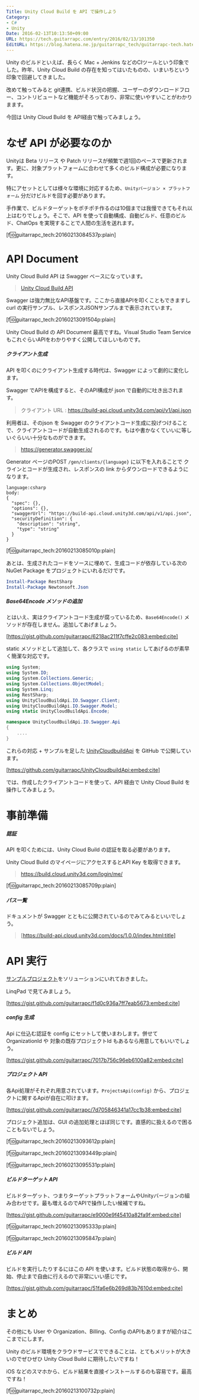 ```yaml
---
Title: Unity Cloud Build を API で操作しよう
Category:
- C#
- Unity
Date: 2016-02-13T10:13:50+09:00
URL: https://tech.guitarrapc.com/entry/2016/02/13/101350
EditURL: https://blog.hatena.ne.jp/guitarrapc_tech/guitarrapc-tech.hatenablog.com/atom/entry/10328537792363115275
---
```


Unity のビルドといえば、長らく Mac + Jenkins などのCIツールという印象でした。昨年、Unity Cloud Build の存在を知ってはいたものの、いまいちという印象で回避してきました。

改めて触ってみると git連携、ビルド状況の把握、ユーザーのダウンロードフロー、コントリビュートなど機能がそろっており、非常に使いやすいことがわかりまます。

今回は Unity Cloud Build を API経由で触ってみましょう。


# なぜ API が必要なのか

Unityは Beta リリース や Patch リリースが頻繁で週1回のペースで更新されます。更に、対象プラットフォームに合わせて多くのビルド構成が必要になります。

特にアセットとしては様々な環境に対応するため、```Unityバージョン × プラットフォーム``` 分だけビルドを回す必要があります。

手作業で、ビルドターゲットをポチポチ作るのは10個までは我慢できてもそれ以上はむりでしょう。そこで、API を使って自動構成、自動ビルド、任意のビルド、ChatOps を実現することで人間の生活を送れます。

[f:id:guitarrapc_tech:20160213084537p:plain]

# API Document

Unity Cloud Build API は Swagger ベースになっています。

> [Unity Cloud Build API](https://build-api.cloud.unity3d.com/docs/1.0.0/index.html)

Swagger は強力無比なAPI基盤です。ここから直接APIを叩くこともできますし curl の実行サンプル、レスポンスJSONサンプルまで表示されています。

[f:id:guitarrapc_tech:20160213091504p:plain]

Unity Cloud Build の API Document 最高ですね。Visual Studio Team Service もこれぐらいAPIをわかりやすく公開してほしいものです。

##### クライアント生成

API を叩くのにクライアント生成する時代は、Swagger によって劇的に変化します。

Swagger でAPIを構成すると、そのAPI構成が json で自動的に吐き出されます。

> クライアント URL : https://build-api.cloud.unity3d.com/api/v1/api.json

利用者は、そのjson を Swagger のクライアントコード生成に投げつけることで、クライアントコードが自動生成されるのです。もはや書かなくていいに等しいぐらいい十分なものができます。

> https://generator.swagger.io/

Generator ページのPOST ```/gen/clients/{language}``` に以下を入れることで クラインとコードが生成され、レスポンスの link からダウンロードできるようになります。

```
language:csharp
body:
{
  "spec": {},
  "options": {},
  "swaggerUrl": "https://build-api.cloud.unity3d.com/api/v1/api.json",
  "securityDefinition": {
    "description": "string",
    "type": "string"
  }
}
```

[f:id:guitarrapc_tech:20160213085010p:plain]

あとは、生成されたコードをソースに埋めて、生成コードが依存している次の NuGet Package をプロジェクトにいれるだけです。

```ps1
Install-Package RestSharp
Install-Package Newtonsoft.Json
```

##### Base64Encode メソッドの追加

とはいえ、実はクライアントコード生成が腐っているため、```Base64Encode()``` メソッドが存在しません。追加してあげましょう。

[https://gist.github.com/guitarrapc/6218ac211f7cffe2c083:embed:cite]

static メソッドとして追加して、各クラスで ```using static``` してあげるのが素早く簡潔な対応です。

```cs
using System;
using System.IO;
using System.Collections.Generic;
using System.Collections.ObjectModel;
using System.Linq;
using RestSharp;
using UnityCloudBuildApi.IO.Swagger.Client;
using UnityCloudBuildApi.IO.Swagger.Model;
using static UnityCloudBuildApi.Encode;

namespace UnityCloudBuildApi.IO.Swagger.Api
{
    ....
}
```

これらの対応 + サンプルを足した [UnityCloudbuildApi](https://github.com/guitarrapc/UnityCloudbuildApi) を GitHub で公開しています。

[https://github.com/guitarrapc/UnityCloudbuildApi:embed:cite]

では、作成したクライアントコードを使って、API 経由で Unity Cloud Build を操作してみましょう。

# 事前準備

##### 認証

API を叩くためには、Unity Cloud Build の認証を取る必要があります。

Unity Cloud Build のマイページにアクセスするとAPI Key を取得できます。

> https://build.cloud.unity3d.com/login/me/

[f:id:guitarrapc_tech:20160213085709p:plain]

##### パス一覧

ドキュメントが Swagger とともに公開されているのでみてみるといいでしょう。

> [https://build-api.cloud.unity3d.com/docs/1.0.0/index.html:title]

# API 実行

[サンプルプロジェクト](https://github.com/guitarrapc/UnityCloudbuildApi/blob/master/Sample/Program.cs)をソリューションにいれておきました。

LinqPad で見てみましょう。

[https://gist.github.com/guitarrapc/f1d0c936a7ff7eab5673:embed:cite]

##### config 生成

Api に仕込む認証を config にセットして使いまわします。併せて OrganizationId や 対象の既存プロジェクトId もあるなら用意してもいいでしょう。


[https://gist.github.com/guitarrapc/7017b756c96eb6100a82:embed:cite]


##### プロジェクト API

各Api処理がそれぞれ用意されています。```ProjectsApi(config)``` から、プロジェクトに関するApiが自在に叩けます。

[https://gist.github.com/guitarrapc/7d705846341a17cc1b38:embed:cite]

プロジェクト追加は、GUI の追加処理とほぼ同じです。直感的に扱えるので困ることもないでしょう。

[f:id:guitarrapc_tech:20160213093612p:plain]

[f:id:guitarrapc_tech:20160213093449p:plain]

[f:id:guitarrapc_tech:20160213095531p:plain]

##### ビルドターゲット API

ビルドターゲット、つまりターゲットプラットフォームやUnityバージョンの組み合わせです。最も増えるのでAPIで操作したい候補ですね。

[https://gist.github.com/guitarrapc/e9000e9f45410a82fa9f:embed:cite]


[f:id:guitarrapc_tech:20160213095333p:plain]

[f:id:guitarrapc_tech:20160213095847p:plain]

##### ビルド API

ビルドを実行したりするにはこの API を使います。ビルド状態の取得から、開始、停止まで自由に行えるので非常にいい感じです。

[https://gist.github.com/guitarrapc/51fa6e6b269d83b7610d:embed:cite]

# まとめ

その他にも User や Organization、Billing、Config のAPIもありますが紹介はここまでにします。

Unity のビルド環境をクラウドサービスでできることは、とてもメリットが大きいのでぜひぜひ Unity Cloud Build に期待したいですね！

iOS などのスマホから、ビルド結果を直接インストールするのも容易です。最高ですね！

[f:id:guitarrapc_tech:20160213100732p:plain]
